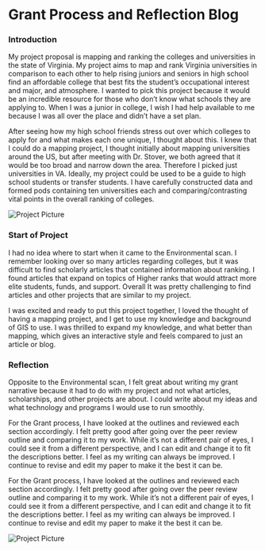 # Grant Process and Reflection Blog

  ### Introduction 

My project proposal is mapping and ranking the colleges and universities in the state of Virginia. My project aims to map and rank Virginia universities in comparison to each other to help rising juniors and seniors in high school find an affordable college that best fits the student’s occupational interest and major, and atmosphere. I wanted to pick this project because it would be an incredible resource for those who don’t know what schools they are applying to. When I was a junior in college, I wish I had help available to me because I was all over the place and didn’t have a set plan. 


After seeing how my high school friends stress out over which colleges to apply for and what makes each one unique, I thought about this. I knew that I could do a mapping project, I thought initially about mapping universities around the US, but after meeting with Dr. Stover, we both agreed that it would be too broad and narrow down the area. Therefore I picked just universities in VA. Ideally, my project could be used to be a guide to high school students or transfer students. I have carefully constructed data and formed pods containing ten universities each and comparing/contrasting vital points in the overall ranking of colleges. 


![Project Picture](https://2024Pekala.github.io/Alexander-Pekala/images/GrantData.png)


### Start of Project

I had no idea where to start when it came to the Environmental scan. I remember looking over so many articles regarding colleges, but it was difficult to find scholarly articles that contained information about ranking. I found articles that expand on topics of Higher ranks that would attract more elite students, funds, and support. Overall It was pretty challenging to find articles and other projects that are similar to my project.

I was excited and ready to put this project together, I loved the thought of having a mapping project, and I get to use my knowledge and background of GIS to use. I was thrilled to expand my knowledge, and what better than mapping, which gives an interactive style and feels compared to just an article or blog. 

### Reflection

Opposite to the Environmental scan, I felt great about writing my grant narrative because it had to do with my project and not what articles, scholarships, and other projects are about. I could write about my ideas and what technology and programs I would use to run smoothly.

For the Grant process, I have looked at the outlines and reviewed each section accordingly. I felt pretty good after going over the peer review outline and comparing it to my work. While it’s not a different pair of eyes, I could see it from a different perspective, and I can edit and change it to fit the descriptions better. I feel as my writing can always be improved. I continue to revise and edit my paper to make it the best it can be.


For the Grant process, I have looked at the outlines and reviewed each section accordingly. I felt pretty good after going over the peer review outline and comparing it to my work. While it’s not a different pair of eyes, I could see it from a different perspective, and I can edit and change it to fit the descriptions better. I feel as my writing can always be improved. I continue to revise and edit my paper to make it the best it can be.

![Project Picture](https://2024Pekala.github.io/Alexander-Pekala/images/PeerReviewTweet.png)

